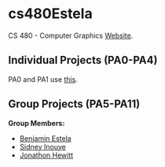 # cs480Estela

CS 480 - Computer Graphics [Website](https://www.cse.unr.edu/~fredh/class/480/480-F2019.php).

## Individual Projects (PA0-PA4) 
PA0 and PA1 use [this](https://github.com/HPC-Vis/computer-graphics).

## Group Projects (PA5-PA11)
**Group Members:**
- [Benjamin Estela](https://github.com/nebunr)
- [Sidney Inouye](https://github.com/sinouye)
- [Jonathon Hewitt](https://github.com/zoltann)
